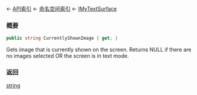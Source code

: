 ← [API索引](Api-Index) ← [命名空间索引](Namespace-Index) ← [IMyTextSurface](Sandbox.ModAPI.Ingame.IMyTextSurface)

### 概要

```csharp
public string CurrentlyShownImage { get; }
```

Gets image that is currently shown on the screen. Returns NULL if there are no images selected OR the screen is in text mode.

### 返回

[string](https://docs.microsoft.com/en-us/dotnet/api/System.String?view=netframework-4.6)

